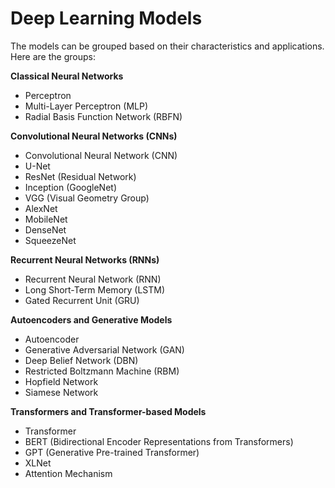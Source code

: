 # Deep Learning Models

The models can be grouped based on their characteristics and applications. Here are the groups:


**Classical Neural Networks**
   - Perceptron
   - Multi-Layer Perceptron (MLP)
   - Radial Basis Function Network (RBFN)

**Convolutional Neural Networks (CNNs)**
   - Convolutional Neural Network (CNN)
   - U-Net
   - ResNet (Residual Network)
   - Inception (GoogleNet)
   - VGG (Visual Geometry Group)
   - AlexNet
   - MobileNet
   - DenseNet
   - SqueezeNet

**Recurrent Neural Networks (RNNs)**
   - Recurrent Neural Network (RNN)
   - Long Short-Term Memory (LSTM)
   - Gated Recurrent Unit (GRU)

**Autoencoders and Generative Models**
   - Autoencoder
   - Generative Adversarial Network (GAN)
   - Deep Belief Network (DBN)
   - Restricted Boltzmann Machine (RBM)
   - Hopfield Network
   - Siamese Network 

**Transformers and Transformer-based Models**
   - Transformer
   - BERT (Bidirectional Encoder Representations from Transformers)
   - GPT (Generative Pre-trained Transformer) 
   - XLNet
   - Attention Mechanism


